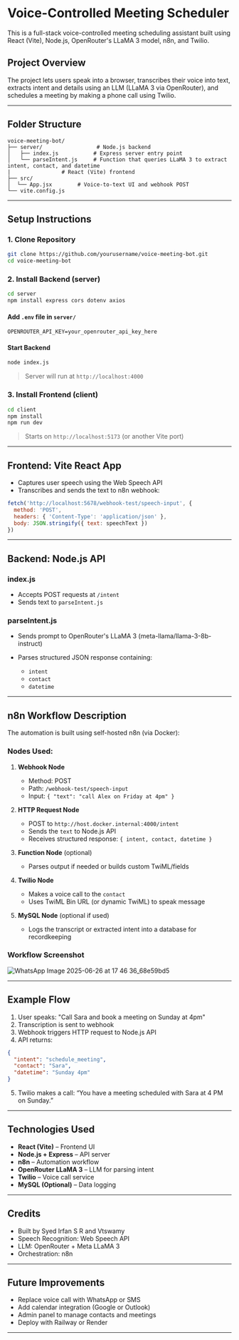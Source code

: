# Voice-Controlled Meeting Scheduler

This is a full-stack voice-controlled meeting scheduling assistant built using React (Vite), Node.js, OpenRouter's LLaMA 3 model, n8n, and Twilio.

## Project Overview

The project lets users speak into a browser, transcribes their voice into text, extracts intent and details using an LLM (LLaMA 3 via OpenRouter), and schedules a meeting by making a phone call using Twilio.

---

## Folder Structure

```
voice-meeting-bot/
├── server/                 # Node.js backend
│   ├── index.js           # Express server entry point
│   └── parseIntent.js     # Function that queries LLaMA 3 to extract intent, contact, and datetime
|                # React (Vite) frontend
├── src/
│  └── App.jsx        # Voice-to-text UI and webhook POST
└── vite.config.js
```

---

## Setup Instructions

### 1. Clone Repository

```bash
git clone https://github.com/yourusername/voice-meeting-bot.git
cd voice-meeting-bot
```

### 2. Install Backend (server)

```bash
cd server
npm install express cors dotenv axios
```

#### Add `.env` file in `server/`

```
OPENROUTER_API_KEY=your_openrouter_api_key_here
```

#### Start Backend

```bash
node index.js
```

> Server will run at `http://localhost:4000`

### 3. Install Frontend (client)

```bash
cd client
npm install
npm run dev
```

> Starts on `http://localhost:5173` (or another Vite port)

---

## Frontend: Vite React App

* Captures user speech using the Web Speech API
* Transcribes and sends the text to n8n webhook:

```javascript
fetch('http://localhost:5678/webhook-test/speech-input', {
  method: 'POST',
  headers: { 'Content-Type': 'application/json' },
  body: JSON.stringify({ text: speechText })
})
```

---

## Backend: Node.js API

### index.js

* Accepts POST requests at `/intent`
* Sends text to `parseIntent.js`

### parseIntent.js

* Sends prompt to OpenRouter's LLaMA 3 (meta-llama/llama-3-8b-instruct)
* Parses structured JSON response containing:

  * `intent`
  * `contact`
  * `datetime`

---

## n8n Workflow Description

The automation is built using self-hosted n8n (via Docker):

### Nodes Used:

1. **Webhook Node**

   * Method: POST
   * Path: `/webhook-test/speech-input`
   * Input: `{ "text": "call Alex on Friday at 4pm" }`

2. **HTTP Request Node**

   * POST to `http://host.docker.internal:4000/intent`
   * Sends the `text` to Node.js API
   * Receives structured response: `{ intent, contact, datetime }`

3. **Function Node** (optional)

   * Parses output if needed or builds custom TwiML/fields

4. **Twilio Node**

   * Makes a voice call to the `contact`
   * Uses TwiML Bin URL (or dynamic TwiML) to speak message

5. **MySQL Node** (optional if used)

   * Logs the transcript or extracted intent into a database for recordkeeping

### Workflow Screenshot

![WhatsApp Image 2025-06-26 at 17 46 36_68e59bd5](https://github.com/user-attachments/assets/49c40605-9bc7-4a30-a434-9425cd930011)



---

## Example Flow

1. User speaks: "Call Sara and book a meeting on Sunday at 4pm"
2. Transcription is sent to webhook
3. Webhook triggers HTTP request to Node.js API
4. API returns:

```json
{
  "intent": "schedule_meeting",
  "contact": "Sara",
  "datetime": "Sunday 4pm"
}
```

5. Twilio makes a call: “You have a meeting scheduled with Sara at 4 PM on Sunday.”

---

## Technologies Used

* **React (Vite)** – Frontend UI
* **Node.js + Express** – API server
* **n8n** – Automation workflow
* **OpenRouter LLaMA 3** – LLM for parsing intent
* **Twilio** – Voice call service
* **MySQL (Optional)** – Data logging

---

## Credits

* Built by Syed Irfan S R and Vtswamy
* Speech Recognition: Web Speech API
* LLM: OpenRouter + Meta LLaMA 3
* Orchestration: n8n

---

## Future Improvements

* Replace voice call with WhatsApp or SMS
* Add calendar integration (Google or Outlook)
* Admin panel to manage contacts and meetings
* Deploy with Railway or Render

---


